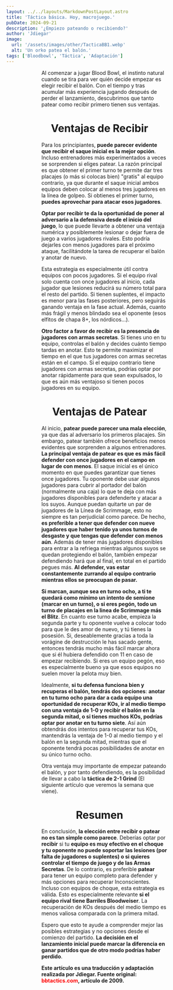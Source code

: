 ```yaml
---
layout: ../../layouts/MarkdownPostLayout.astro
title: 'Táctica básica. Hoy, macrojuego.'
pubDate: 2024-09-21
description: '¿Empiezo pateando o recibiendo?'
author: 'Jdiegar'
image:
  url: '/assets/images/other/TacticaBB1.webp'
  alt: 'Un orko patea el balón.'
tags: ['Bloodbowl', 'Táctica', 'Adaptación']
---
```


Al comenzar a jugar Blood Bowl, el instinto natural cuando se tira para ver quién decide empezar es elegir recibir el balón. Con el tiempo y tras acumular más experiencia jugando después de perder el lanzamiento, descubrimos que tanto patear como recibir primero tienen sus ventajas.

# Ventajas de Recibir

Para los principiantes, **puede parecer evidente que recibir el saque inicial es la mejor opción**. Incluso entrenadores más experimentados a veces se sorprenden si eliges patear. La razón principal es que obtener el primer turno te permite dar tres placajes (o más si colocas bien) "gratis" al equipo contrario, ya que durante el saque inicial ambos equipos deben colocar al menos tres jugadores en la línea de golpeo. Si obtienes el primer turno, **puedes aprovechar para atacar esos jugadores**.

**Optar por recibir te da la oportunidad de poner al adversario a la defensiva desde el inicio del juego**, lo que puede llevarte a obtener una ventaja numérica y posiblemente lesionar o dejar fuera de juego a varios jugadores rivales. Esto podría dejarles con menos jugadores para el próximo ataque, facilitándote la tarea de recuperar el balón y anotar de nuevo.

Esta estrategia es especialmente útil contra equipos con pocos jugadores. Si el equipo rival solo cuenta con once jugadores al inicio, cada jugador que lesiones reducirá su número total para el resto del partido. Si tienen suplentes, el impacto es menor para las fases posteriores, pero seguirás ganando ventaja en la fase actual. Además, cuanto más frágil y menos blindado sea el oponente (esos elfitos de chapa 8+, los nórdicos...).

**Otro factor a favor de recibir es la presencia de jugadores con armas secretas**. Si tienes uno en tu equipo, controlas el balón y decides cuánto tiempo tardas en anotar. Esto te permite maximizar el tiempo en el que tus jugadores con armas secretas están en el campo. Si el equipo contrario tiene jugadores con armas secretas, podrías optar por anotar rápidamente para que sean expulsados, lo que es aún más ventajoso si tienen pocos jugadores en su equipo.

# Ventajas de Patear

Al inicio, **patear puede parecer una mala elección**, ya que das al adversario los primeros placajes. Sin embargo, patear también ofrece beneficios menos evidentes que sorprenden a algunos entrenadores. **La principal ventaja de patear es que es más fácil defender con once jugadores en el campo en lugar de con menos**. El saque inicial es el único momento en que puedes garantizar que tienes once jugadores. Tu oponente debe usar algunos jugadores para cubrir al portador del balón (normalmente una caja) lo que te deja con más jugadores disponibles para defenderte y atacar a los suyos. Aunque puedan quitarte un par de jugadores de la Línea de Scrimmage, esto no siempre es tan perjudicial como parece. De hecho, **es preferible a tener que defender con nueve jugadores que haber tenido ya unos turnos de desgaste y que tengas que defender con menos aún**. Además de tener más jugadores disponibles para entrar a la refriega mientras algunos suyos se quedan protegiendo el balón, también empezar defendiendo hará que al final, en total en el partido pegues más. **Al defender, vas estar constantemente zurrando al equipo contrario mientras ellos se preocupan de pasar.**

**Si marcan, aunque sea en turno ocho, a ti te quedará como mínimo un intento de semione (marcar en un turno), o si eres pegón, todo un turno de placajes en la linea de Scrimmage más el Blitz**. En cuanto ese turno acabe, empieza la segunda parte y tu oponente vuelve a colocar todo para que le des amor de nuevo, y tú tienes la posesión. Si, deseablemente gracias a toda la vorágine de destrucción le has sacado gente, entonces tendrás mucho más fácil marcar ahora que si él hubiera defendido con 11 en caso de empezar recibiendo. Si eres un equipo pegón, eso es especialmente bueno ya que esos equipos no suelen mover la pelota muy bien.

Idealmente, **si tu defensa funciona bien y recuperas el balón, tendrás dos opciones**: **anotar en tu turno ocho para dar a cada equipo una oportunidad de recuperar KOs, ir al medio tiempo con una ventaja de 1-0 y recibir el balón en la segunda mitad, o si tienes muchos KOs, podrías optar por anotar en tu turno siete**. Así aún obtendrás dos intentos para recuperar tus KOs, mantendrás la ventaja de 1-0 al medio tiempo y el balón en la segunda mitad, mientras que el oponente tendrá pocas posibilidades de anotar en su único turno ocho.

Otra ventaja muy importante de empezar pateando el balón, y por tanto defendiendo, es la posibilidad de llevar a cabo la **táctica de 2-1 Grind** (El siguiente artículo que veremos la semana que viene).

# Resumen

En conclusión, **la elección entre recibir o patear no es tan simple como parece**. Deberías optar por **recibir** si tu **equipo es muy efectivo en el choque y tu oponente no puede soportar las lesiones (por falta de jugadores o suplentes) o si quieres controlar el tiempo de juego y de las Armas Secretas**. De lo contrario, es preferible **patear** para tener un equipo completo para defender y más opciones para recuperar Inconscientes. Incluso con equipos de choque, esta estrategia es válida. Esto es especialmente relevante **si el equipo rival tiene Barriles Bloodweiser**. La recuperación de KOs después del medio tiempo es menos valiosa comparada con la primera mitad.

Espero que esto te ayude a comprender mejor las posibles estrategias y no opciones desde el comienzo del partido. **La decisión en el lanzamiento inicial puede marcar la diferencia en ganar partidos que de otro modo podrías haber perdido**.

**Este artículo es una traducción y adaptación realizada por Jdiegar. Fuente original: [bbtactics.com](http://bbtactics.com), artículo de 2009.**

<style>
   table {
      display:block;
      max-width:600px;
      overflow-x:auto;
    }
    td,th {
      border: 1px solid #fff;
    }
    table,td {
      padding: 0.5em;
    }
    a {
      color: red;
      text-decoration: none;
    }
    img{
      width:100%
    }
    .full-w-center-content{
      width:100%;
      display:flex;
      justify-content:center;
    }
    audio {
      width:90%
    }
    @media screen and (min-width: 636px) {
      table {
        max-width:100%;
        overflow-x:auto
      }
      img {
        width:50%;
        margin-left:25%;
      }

      img.big {
        width:100%;
      }

      h2,h3 {
        padding:0em 5em 0em 5em;
      }
      
      ul,li{
        margin-left: 3em;
        list-style:none;
      }
      h1 {
        text-align: center;
      }
      p {
        padding:0em 5em 0em 5em;
      }
      p {
        max-width: 90%;
        margin-left: 5%;
      }
      audio {
        width:70%
      }
    }
</style>
